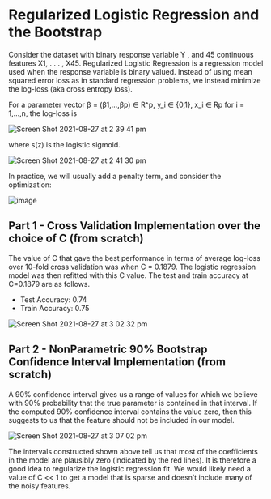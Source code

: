 # Regularized Logistic Regression and the Bootstrap
Consider the dataset with binary response variable Y , and 45 continuous features X1, . . . , X45. Regularized Logistic Regression is a regression model used when the response variable is binary valued. Instead of using mean squared error loss as in standard regression problems, we instead minimize the log-loss (aka cross entropy loss). 

For a parameter vector β = (β1,...,βp) ∈ R^p, y_i ∈ {0,1}, x_i ∈ Rp for i = 1,...,n, the log-loss is

![Screen Shot 2021-08-27 at 2 39 41 pm](https://user-images.githubusercontent.com/43845085/131072660-72695f3a-5edf-44c1-9356-c5f0ecfad9f6.png)

where s(z) is the logistic sigmoid.

![Screen Shot 2021-08-27 at 2 41 30 pm](https://user-images.githubusercontent.com/43845085/131072795-c0290aeb-361e-4885-bf88-6c6300deaf48.png)

In practice, we will usually add a penalty term, and consider the optimization: 

![image](https://user-images.githubusercontent.com/43845085/131073295-45d8adc3-8c15-46b3-b66c-bdfd1ee11fd8.png)

## Part 1 - Cross Validation Implementation over the choice of C (from scratch)
The value of C that gave the best performance in terms of average log-loss over 10-fold cross validation was when C = 0.1879. The logistic regression model was then refitted with this C value. The test and train accuracy at C=0.1879 are as follows.
- Test Accuracy: 0.74
- Train Accuracy: 0.75

![Screen Shot 2021-08-27 at 3 02 32 pm](https://user-images.githubusercontent.com/43845085/131074455-9de578d3-2b2b-4b3e-be7e-2dc65aa5a504.png)

## Part 2 - NonParametric 90% Bootstrap Confidence Interval Implementation (from scratch)
A 90% confidence interval gives us a range of values for which we believe with 90% probability that the true parameter is contained in that interval. If the computed 90% confidence interval contains the value zero, then this suggests to us that the feature should not be included in our model. 

![Screen Shot 2021-08-27 at 3 07 02 pm](https://user-images.githubusercontent.com/43845085/131074812-dfa6c7a8-6427-44e0-98b5-93fad13512db.png)

The intervals constructed shown above tell us that most of the coefficients in the model are plausibly zero (indicated by the red lines). It is therefore a good idea to regularize the logistic regression fit. We would likely need a value of C << 1 to get a model that is sparse and doesn’t include many of the noisy features.
